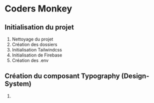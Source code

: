 
# Coders Monkey 

## Initialisation du projet
1. Nettoyage du projet
2. Création des dossiers
3. Initialisation Tailwindcss
4. Initialisation de Firebase
5. Création des .env

## Création du composant Typography (Design-System)
1. 
